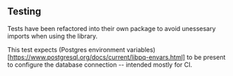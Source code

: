 ## Testing
Tests have been refactored into their own package to avoid unessesary imports when using the library.

This test expects (Postgres environment variables)[https://www.postgresql.org/docs/current/libpq-envars.html] to be present to configure the database connection -- intended mostly for CI. 
